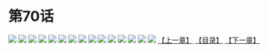 # 第70话
![](https://s1.baozimh.com/scomic/yuekanshaonuyeqijun-chunquan/0/74-vwqr/1.jpg)
![](https://s1.baozimh.com/scomic/yuekanshaonuyeqijun-chunquan/0/74-vwqr/2.jpg)
![](https://s1.baozimh.com/scomic/yuekanshaonuyeqijun-chunquan/0/74-vwqr/3.jpg)
![](https://s1.baozimh.com/scomic/yuekanshaonuyeqijun-chunquan/0/74-vwqr/4.jpg)
![](https://s1.baozimh.com/scomic/yuekanshaonuyeqijun-chunquan/0/74-vwqr/5.jpg)
![](https://s1.baozimh.com/scomic/yuekanshaonuyeqijun-chunquan/0/74-vwqr/6.jpg)
![](https://s1.baozimh.com/scomic/yuekanshaonuyeqijun-chunquan/0/74-vwqr/7.jpg)
![](https://s1.baozimh.com/scomic/yuekanshaonuyeqijun-chunquan/0/74-vwqr/8.jpg)
![](https://s1.baozimh.com/scomic/yuekanshaonuyeqijun-chunquan/0/74-vwqr/9.jpg)
![](https://s1.baozimh.com/scomic/yuekanshaonuyeqijun-chunquan/0/74-vwqr/10.jpg)
![](https://s1.baozimh.com/scomic/yuekanshaonuyeqijun-chunquan/0/74-vwqr/11.jpg)
![](https://s1.baozimh.com/scomic/yuekanshaonuyeqijun-chunquan/0/74-vwqr/12.jpg)
![](https://s1.baozimh.com/scomic/yuekanshaonuyeqijun-chunquan/0/74-vwqr/13.jpg)
![](https://s1.baozimh.com/scomic/yuekanshaonuyeqijun-chunquan/0/74-vwqr/14.jpg)
![](https://s1.baozimh.com/scomic/yuekanshaonuyeqijun-chunquan/0/74-vwqr/15.jpg)
[【上一章】](./69.md)
[【目录】](./README.md)
[【下一章】](./71.md)
